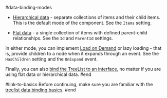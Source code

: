 #data-binding-modes

* [Hierarchical data](slug://treelist-data-binding-hierarchical-data) - separate collections of items and their child items. This is the default mode of the component. See the `Items` setting.

* [Flat data](slug://treelist-data-binding-flat-data) - a single collection of items with defined parent-child relationships. See the `Id` and `ParentId` settings.

In either mode, you can implement [Load on Demand](slug://treelist-data-binding-load-on-demand) or lazy loading - that is, provide children to a node when it expands through an event. See the `HasChildren` setting and the `OnExpand` event.

Finally, you can also [bind the TreeList to an interface](slug://treelist-data-binding-interface), no matter if you are using flat data or hierarchical data.
#end


#link-to-basics
Before continuing, make sure you are familiar with the [treelist data binding basics](slug://treelist-data-binding-overview).
#end